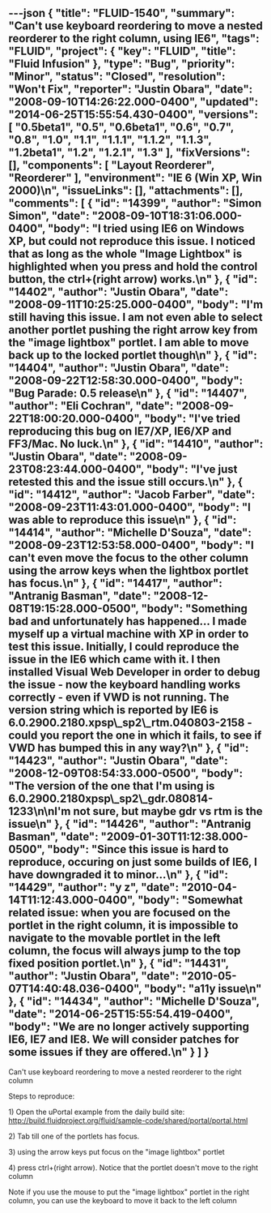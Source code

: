 ---json
{
  "title": "FLUID-1540",
  "summary": "Can't use keyboard reordering to move a nested reorderer to the right column, using IE6",
  "tags": "FLUID",
  "project": {
    "key": "FLUID",
    "title": "Fluid Infusion"
  },
  "type": "Bug",
  "priority": "Minor",
  "status": "Closed",
  "resolution": "Won't Fix",
  "reporter": "Justin Obara",
  "date": "2008-09-10T14:26:22.000-0400",
  "updated": "2014-06-25T15:55:54.430-0400",
  "versions": [
    "0.5beta1",
    "0.5",
    "0.6beta1",
    "0.6",
    "0.7",
    "0.8",
    "1.0",
    "1.1",
    "1.1.1",
    "1.1.2",
    "1.1.3",
    "1.2beta1",
    "1.2",
    "1.2.1",
    "1.3"
  ],
  "fixVersions": [],
  "components": [
    "Layout Reorderer",
    "Reorderer"
  ],
  "environment": "IE 6 (Win XP, Win 2000)\n",
  "issueLinks": [],
  "attachments": [],
  "comments": [
    {
      "id": "14399",
      "author": "Simon Simon",
      "date": "2008-09-10T18:31:06.000-0400",
      "body": "I tried using IE6 on Windows XP, but could not reproduce this issue. I noticed that as long as the whole \"Image Lightbox\" is highlighted when you press and hold the control button, the ctrl+(right arrow) works.\n"
    },
    {
      "id": "14402",
      "author": "Justin Obara",
      "date": "2008-09-11T10:25:25.000-0400",
      "body": "I'm still having this issue. I am not even able to select another portlet pushing the right arrow key from the \"image lightbox\" portlet. I am able to move back up to the locked portlet though\n"
    },
    {
      "id": "14404",
      "author": "Justin Obara",
      "date": "2008-09-22T12:58:30.000-0400",
      "body": "Bug Parade: 0.5 release\n"
    },
    {
      "id": "14407",
      "author": "Eli Cochran",
      "date": "2008-09-22T18:00:20.000-0400",
      "body": "I've tried reproducing this bug on IE7/XP, IE6/XP and FF3/Mac. No luck.\n"
    },
    {
      "id": "14410",
      "author": "Justin Obara",
      "date": "2008-09-23T08:23:44.000-0400",
      "body": "I've just retested this and the issue still occurs.\n"
    },
    {
      "id": "14412",
      "author": "Jacob Farber",
      "date": "2008-09-23T11:43:01.000-0400",
      "body": "I was able to reproduce this issue\n"
    },
    {
      "id": "14414",
      "author": "Michelle D'Souza",
      "date": "2008-09-23T12:53:58.000-0400",
      "body": "I can't even move the focus to the other column using the arrow keys when the lightbox portlet has focus.\n"
    },
    {
      "id": "14417",
      "author": "Antranig Basman",
      "date": "2008-12-08T19:15:28.000-0500",
      "body": "Something bad and unfortunately has happened... I made myself up a virtual machine with XP in order to test this issue. Initially, I could reproduce the issue in the IE6 which came with it. I then installed Visual Web Developer in order to debug the issue - now the keyboard handling works correctly - even if VWD is not running. The version string which is reported by IE6 is 6.0.2900.2180.xpsp\\_sp2\\_rtm.040803-2158 - could you report the one in which it fails, to see if VWD has bumped this in any way?\n"
    },
    {
      "id": "14423",
      "author": "Justin Obara",
      "date": "2008-12-09T08:54:33.000-0500",
      "body": "The version of the one that I'm using is 6.0.2900.2180xpsp\\_sp2\\_gdr.080814-1233\n\nI'm not sure, but maybe gdr vs rtm is the issue\n"
    },
    {
      "id": "14426",
      "author": "Antranig Basman",
      "date": "2009-01-30T11:12:38.000-0500",
      "body": "Since this issue is hard to reproduce, occuring on just **some builds** of IE6, I have downgraded it to minor...\n"
    },
    {
      "id": "14429",
      "author": "y z",
      "date": "2010-04-14T11:12:43.000-0400",
      "body": "Somewhat related issue: when you are focused on the portlet in the right column, it is impossible to navigate to the movable portlet in the left column, the focus will always jump to the top fixed position portlet.\n"
    },
    {
      "id": "14431",
      "author": "Justin Obara",
      "date": "2010-05-07T14:40:48.036-0400",
      "body": "a11y issue\n"
    },
    {
      "id": "14434",
      "author": "Michelle D'Souza",
      "date": "2014-06-25T15:55:54.419-0400",
      "body": "We are no longer actively supporting IE6, IE7 and IE8. We will consider patches for some issues if they are offered.\n"
    }
  ]
}
---
Can't use keyboard reordering to move a nested reorderer to the right column

Steps to reproduce:

1\) Open the uPortal example from the daily build site:\
<http://build.fluidproject.org/fluid/sample-code/shared/portal/portal.html>

2\) Tab till one of the portlets has focus.

3\) using the arrow keys put focus on the "image lightbox" portlet

4\) press ctrl+(right arrow). Notice that the portlet doesn't move to the right column

Note if you use the mouse to put the "image lightbox" portlet in the right column, you can use the keyboard to move it back to the left column

        
